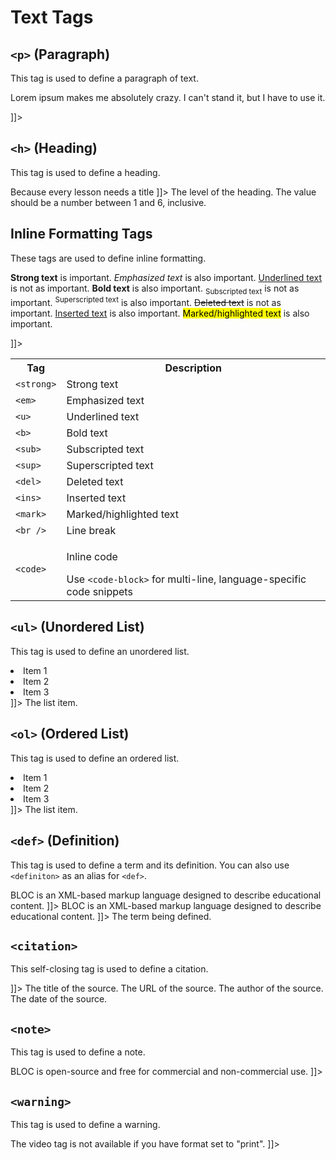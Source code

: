 # Text Tags

## `<p>` (Paragraph)

This tag is used to define a paragraph of text.

<code-block lang="xml">
<![CDATA[
<p>Lorem ipsum makes me absolutely crazy. I can't stand it, but I have to use it.</p>
]]>
</code-block>

## `<h>` (Heading)

This tag is used to define a heading.

<code-block lang="xml">
<![CDATA[
<h level="1">Because every lesson needs a title</h>
]]>
</code-block>

<chapter title="Parameters" collapsible="true">
<deflist type="full">
<def title="level (required)">
The level of the heading. The value should be a number between 1 and 6, inclusive.
</def>
</deflist>
</chapter>

## Inline Formatting Tags

These tags are used to define inline formatting.
<code-block collapsed-title="Inline formatting examples" collapsible="true" lang="xml">
<![CDATA[
<p>
    <strong>Strong text</strong> is important.
    <em>Emphasized text</em> is also important.
    <u>Underlined text</u> is not as important.
    <b>Bold text</b> is also important.
    <sub>Subscripted text</sub> is not as important.
    <sup>Superscripted text</sup> is also important.
    <del>Deleted text</del> is not as important.
    <ins>Inserted text</ins> is also important.
    <mark>Marked/highlighted text</mark> is also important.
</p>
]]>
</code-block>

<table>
    <tr>
        <th>Tag</th>
        <th>Description</th>
    </tr>
    <tr>
        <td><code>&lt;strong&gt;</code></td>
        <td>Strong text</td>
    </tr>
    <tr>
        <td><code>&lt;em&gt;</code></td>
        <td>Emphasized text</td>
    </tr>
    <tr>
        <td><code>&lt;u&gt;</code></td>
        <td>Underlined text</td>
    </tr>
    <tr>
        <td><code>&lt;b&gt;</code></td>
        <td>Bold text</td>
    </tr>
    <tr>
        <td><code>&lt;sub&gt;</code></td>
        <td>Subscripted text</td>
    </tr>
    <tr>
        <td><code>&lt;sup&gt;</code></td>
        <td>Superscripted text</td>
    </tr>
    <tr>
        <td><code>&lt;del&gt;</code></td>
        <td>Deleted text</td>
    </tr>
    <tr>
        <td><code>&lt;ins&gt;</code></td>
        <td>Inserted text</td>
    </tr>
    <tr>
        <td><code>&lt;mark&gt;</code></td>
        <td>Marked/highlighted text</td>
    </tr>
    <tr>
        <td><code>&lt;br /&gt;</code></td>
        <td>Line break</td>
    </tr>
    <tr>
        <td><code>&lt;code&gt;</code></td>
        <td><p>Inline code</p>Use <code>&lt;code-block&gt;</code> for multi-line, language-specific code snippets</td>
    </tr>
</table>

## `<ul>` (Unordered List)

This tag is used to define an unordered list.

<code-block lang="xml">
<![CDATA[
<ul>
    <li>Item 1</li>
    <li>Item 2</li>
    <li>Item 3</li>
</ul>
]]>
</code-block>

<chapter title="Child tags" collapsible="true">
<deflist>
<def title="<li> (required)">
The list item.
</def>
</deflist>
</chapter>

## `<ol>` (Ordered List)

This tag is used to define an ordered list.

<code-block lang="xml">
<![CDATA[
<ol>
    <li>Item 1</li>
    <li>Item 2</li>
    <li>Item 3</li>
</ol>
]]>
</code-block>

<chapter title="Child tags" collapsible="true">
<deflist>
<def title="<li> (required)">
The list item.
</def>
</deflist>
</chapter>

## `<def>` (Definition)

This tag is used to define a term and its definition.
You can also use `<definiton>` as an alias for `<def>`.

<tabs>
<tab title="def">
<code-block lang="xml">
<![CDATA[
<def title="BLOC">
    BLOC is an XML-based markup language designed to describe educational content.
</def>
]]>
</code-block>
</tab>
<tab title="definition">
<code-block lang="xml">
<![CDATA[
<definition title="BLOC">
    BLOC is an XML-based markup language designed to describe educational content.
</definition>
]]>
</code-block>
</tab>
</tabs>

<chapter title="Parameters" collapsible="true">
<deflist type="full">
<def title="title (required)">
The term being defined.
</def>
</deflist>
</chapter>

## `<citation>`

This self-closing tag is used to define a citation.

<code-block lang="xml">
<![CDATA[
<citation title="The Chicago Manual of Style" author="University of Chicago Press" date="2017" url="https://www.chicagomanualofstyle.org/" />
]]>
</code-block>

<chapter title="Parameters" collapsible="true">
<deflist type="full">
<def title="title (required)">
The title of the source.
</def>
<def title="url (required)">
The URL of the source.
</def>
<def title="author">
The author of the source.
</def>
<def title="date">
The date of the source.
</def>
</deflist>
</chapter>

## `<note>`

This tag is used to define a note.

<code-block lang="xml">
<![CDATA[
<note>
    BLOC is open-source and free for commercial and non-commercial use.
</note>
]]>
</code-block>

## `<warning>`

This tag is used to define a warning.

<code-block lang="xml">
<![CDATA[
<warning>
    The video tag is not available if you have format set to "print".
</warning>
]]>
</code-block>